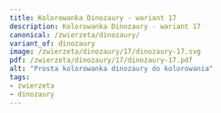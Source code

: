 ```yaml
---
title: Kolorowanka Dinozaury - wariant 17
description: Kolorowanka Dinozaury - wariant 17
canonical: /zwierzeta/dinozaury/
variant_of: dinozaury
image: /zwierzeta/dinozaury/17/dinozaury-17.svg
pdf: /zwierzeta/dinozaury/17/dinozaury-17.pdf
alt: "Prosta kolorowanka dinozaury do kolorowania"
tags:
- zwierzeta
- dinozaury
---
```

